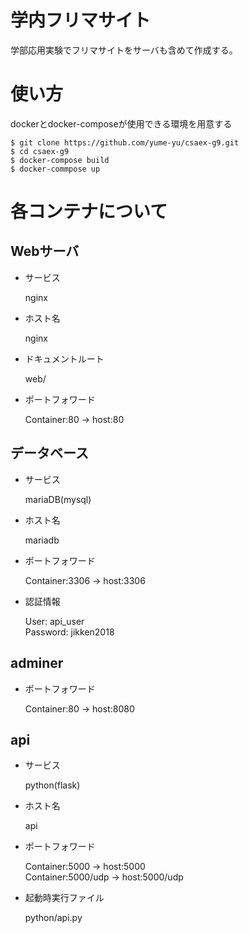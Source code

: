 # 学内フリマサイト
学部応用実験でフリマサイトをサーバも含めて作成する。

# 使い方
dockerとdocker-composeが使用できる環境を用意する
```
$ git clone https://github.com/yume-yu/csaex-g9.git
$ cd csaex-g9
$ docker-compose build
$ docker-commpose up
```

# 各コンテナについて
## Webサーバ
* サービス

  nginx
* ホスト名

  nginx
* ドキュメントルート

  web/
* ポートフォワード

  Container:80 -> host:80

## データベース
* サービス

  mariaDB(mysql)
* ホスト名

  mariadb
* ポートフォワード

  Container:3306 -> host:3306
* 認証情報

  User: api\_user<br>
  Password: jikken2018

## adminer
* ポートフォワード

  Container:80 -> host:8080
## api
* サービス

  python(flask)
* ホスト名

  api
* ポートフォワード

  Container:5000 -> host:5000<br>
  Container:5000/udp -> host:5000/udp

* 起動時実行ファイル

  python/api.py
